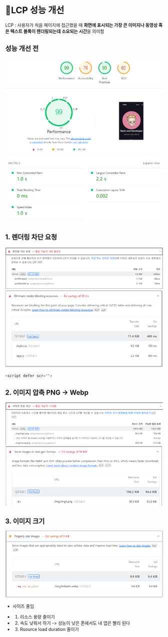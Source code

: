 # 🚀LCP 성능 개선
LCP : 사용자가 처음 페이지에 접근했을 때 **화면에 표시되는 가장 큰 이미지나 동영상 혹은 텍스트 블록이 렌더링되는데 소요되는 시간**을 의미함
## 성능 개선 전
![alt text](lcpBefore.png)
![alt text](<스크린샷 2025-07-10 162933.png>)
## 1. 렌더링 차단 요청
![alt text](image-4.png)
![alt text](image-1.png)
```javascript
<script defer scr="">
```
## 2. 이미지 압축 PNG -> Webp
![alt text](image-3.png)
![alt text](image.png)
## 3. 이미지 크기
![alt text](image-2.png)
- 사이즈 줄임

- 1. 리소스 용량 줄이기
- 2. 속도 낮춰서 하기 -> 성능이 낮은 폰에서도 내 앱은 빨리 된다
- 3. Rsource load duration 줄이기